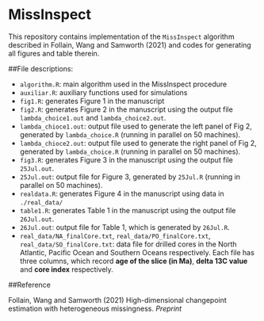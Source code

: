 # MissInspect

This repository contains implementation of the `MissInspect` algorithm described in Follain, Wang and Samworth (2021) and codes for generating all figures and table therein. 

##File descriptions:

* `algorithm.R`: main algorithm used in the MissInspect procedure
* `auxiliar.R`: auxiliary functions used for simulations
* `fig1.R`: generates Figure 1 in the manuscript
* `fig2.R`: generates Figure 2 in the manuscript using the output file `lambda_choice1.out` and `lambda_choice2.out`.
* `lambda_chioce1.out`: output file used to generate the left panel of Fig 2, generated by `lambda_choice.R` (running in parallel on 50 machines). 
* `lambda_chioce2.out`: output file used to generate the right panel of Fig 2, generated by `lambda_choice.R` (running in parallel on 50 machines). 
* `fig3.R`: generates Figure 3 in the manuscript using the output file `25Jul.out`.
* `25Jul.out`: output file for Figure 3, generated by `25Jul.R` (running in parallel on 50 machines).
* `realdata.R`: generates Figure 4 in the manuscript using data in `./real_data/`
* `table1.R`: generates Table 1 in the manuscript using the output file `26Jul.out`.
* `26Jul.out`: output file for Table 1, which is generated by `26Jul.R`.
* `real_data/NA_finalCore.txt`, `real_data/PO_finalCore.txt`, `real_data/SO_finalCore.txt`: data file for drilled cores in the North Atlantic, Pacific Ocean and Southern Oceans respectively. Each file has three columns, which record __age of the slice (in Ma)__, __delta 13C value__ and __core index__ respectively. 

##Reference

Follain, Wang and Samworth (2021) High-dimensional changepoint estimation with heterogeneous missingness. _Preprint_